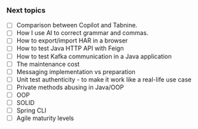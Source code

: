 ### Next topics 

 - [ ] Comparison between Copilot and Tabnine.
 - [ ] How I use AI to correct grammar and commas.
 - [ ] How to export/import HAR in a browser
 - [ ] How to test Java HTTP API with Feign
 - [ ] How to test Kafka communication in a Java application
 - [ ] The maintenance cost
 - [ ] Messaging implementation vs preparation
 - [ ] Unit test authenticity - to make it work like a real-life use case
 - [ ] Private methods abusing in Java/OOP
 - [ ] OOP
 - [ ] SOLID
 - [ ] Spring CLI
 - [ ] Agile maturity levels